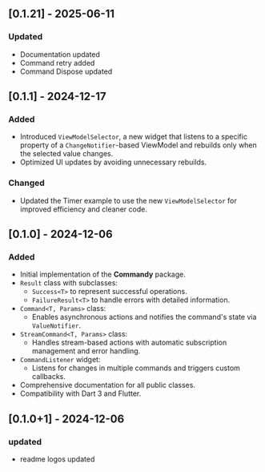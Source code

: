 ## [0.1.21] - 2025-06-11

### Updated

- Documentation updated
- Command retry added
- Command Dispose updated

## [0.1.1] - 2024-12-17

### Added

- Introduced `ViewModelSelector`, a new widget that listens to a specific property of a `ChangeNotifier`-based ViewModel and rebuilds only when the selected value changes.
- Optimized UI updates by avoiding unnecessary rebuilds.

### Changed

- Updated the Timer example to use the new `ViewModelSelector` for improved efficiency and cleaner code.

## [0.1.0] - 2024-12-06

### Added

- Initial implementation of the **Commandy** package.
- `Result` class with subclasses:
  - `Success<T>` to represent successful operations.
  - `FailureResult<T>` to handle errors with detailed information.
- `Command<T, Params>` class:
  - Enables asynchronous actions and notifies the command's state via `ValueNotifier`.
- `StreamCommand<T, Params>` class:
  - Handles stream-based actions with automatic subscription management and error handling.
- `CommandListener` widget:
  - Listens for changes in multiple commands and triggers custom callbacks.
- Comprehensive documentation for all public classes.
- Compatibility with Dart 3 and Flutter.

## [0.1.0+1] - 2024-12-06

### updated

- readme logos updated
